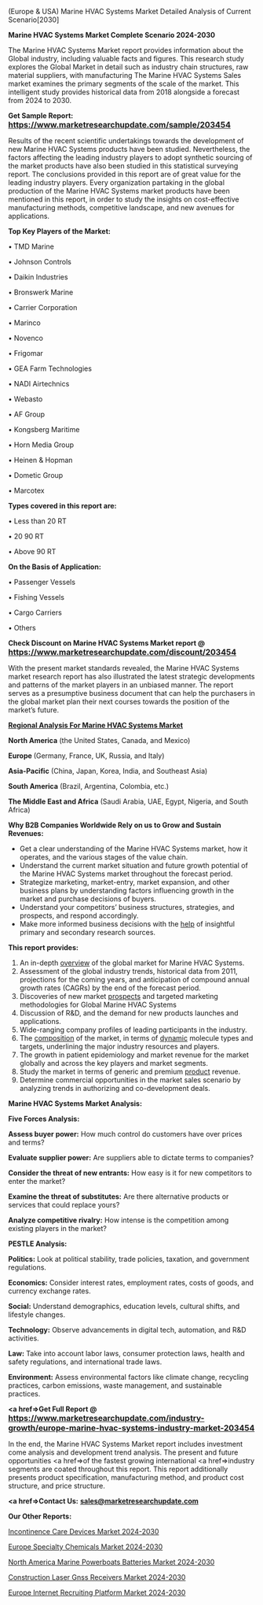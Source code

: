  (Europe & USA) Marine HVAC Systems Market Detailed Analysis of Current Scenario[2030]

<strong>Marine HVAC Systems Market Complete Scenario 2024-2030</strong>

The Marine HVAC Systems Market report provides information about the Global industry, including valuable facts and figures. This research study explores the Global Market in detail such as industry chain structures, raw material suppliers, with manufacturing The Marine HVAC Systems Sales market examines the primary segments of the scale of the market. This intelligent study provides historical data from 2018 alongside a forecast from 2024 to 2030.

<strong>Get Sample Report: <a href=https://www.marketresearchupdate.com/sample/203454><font size=3 color=#0000ff>https://www.marketresearchupdate.com/sample/203454</font></a></strong>

Results of the recent scientific undertakings towards the development of new Marine HVAC Systems products have been studied. Nevertheless, the factors affecting the leading industry players to adopt synthetic sourcing of the market products have also been studied in this statistical surveying report. The conclusions provided in this report are of great value for the leading industry players. Every organization partaking in the global production of the Marine HVAC Systems market products have been mentioned in this report, in order to study the insights on cost-effective manufacturing methods, competitive landscape, and new avenues for applications.

<strong>Top Key Players of the Market:</strong>

• TMD Marine

• Johnson Controls

• Daikin Industries

• Bronswerk Marine

• Carrier Corporation

• Marinco

• Novenco

• Frigomar

• GEA Farm Technologies

• NADI Airtechnics

• Webasto

• AF Group

• Kongsberg Maritime

• Horn Media Group

• Heinen & Hopman

• Dometic Group

• Marcotex

<strong>Types covered in this report are: </strong>

• Less than 20 RT

• 20 90 RT

• Above 90 RT

<strong>On the Basis of Application:</strong>

• Passenger Vessels

• Fishing Vessels

• Cargo Carriers

• Others

<strong>Check Discount on Marine HVAC Systems Market report @ <a href=https://www.marketresearchupdate.com/discount/203454><font size=3 color=#0000ff>https://www.marketresearchupdate.com/discount/203454</font></a></strong>

With the present market standards revealed, the Marine HVAC Systems market research report has also illustrated the latest strategic developments and patterns of the market players in an unbiased manner. The report serves as a presumptive business document that can help the purchasers in the global market plan their next courses towards the position of the market’s future.

<strong><u><b>Regional Analysis For Marine HVAC Systems Market</b></u></strong>

<strong><b>North America</b></strong> (the United States, Canada, and Mexico)

<strong><b>Europe </b></strong>(Germany, France, UK, Russia, and Italy)

<strong><b>Asia-Pacific</b></strong> (China, Japan, Korea, India, and Southeast Asia)

<strong><b>South America</b></strong> (Brazil, Argentina, Colombia, etc.)

<strong><b>The Middle East and Africa</b></strong> (Saudi Arabia, UAE, Egypt, Nigeria, and South Africa)

<strong>Why B2B Companies Worldwide Rely on us to Grow and Sustain Revenues:</strong>
<ul>
  <li>Get a clear understanding of the Marine HVAC Systems market, how it operates, and the various stages of the value chain.</li>
  <li>Understand the current market situation and future growth potential of the Marine HVAC Systems market throughout the forecast period.</li>
  <li>Strategize marketing, market-entry, market expansion, and other business plans by understanding factors influencing growth in the market and purchase decisions of buyers.</li>
  <li>Understand your competitors’ business structures, strategies, and prospects, and respond accordingly.</li>
  <li>Make more informed business decisions with the <a href=ASDF991299>help</a> of insightful primary and secondary research sources.</li>
</ul>
<strong>This report provides:</strong>
<ol>
  <li>An in-depth <a href=>overview</a> of the global market for Marine HVAC Systems.</li>
  <li>Assessment of the global industry trends, historical data from 2011, projections for the coming years, and anticipation of compound annual growth rates (CAGRs) by the end of the forecast period.</li>
  <li>Discoveries of new market <a href=>prospects</a> and targeted marketing methodologies for Global Marine HVAC Systems</li>
  <li>Discussion of R&amp;D, and the demand for new products launches and applications.</li>
  <li>Wide-ranging company profiles of leading participants in the industry.</li>
  <li>The <a href=ASDF881288>composition</a> of the market, in terms of <a href=>dynamic</a> molecule types and targets, underlining the major industry resources and players.</li>
  <li>The growth in patient epidemiology and market revenue for the market globally and across the key players and market segments.</li>
  <li>Study the market in terms of generic and premium <a href=>product</a> revenue.</li>
  <li>Determine commercial opportunities in the market sales scenario by analyzing trends in authorizing and co-development deals.</li>
</ol>

<strong>Marine HVAC Systems Market Analysis:</strong>

<strong>Five Forces Analysis:</strong>

<strong>Assess buyer power:</strong> How much control do customers have over prices and terms?

<strong>Evaluate supplier power:</strong> Are suppliers able to dictate terms to companies?

<strong>Consider the threat of new entrants:</strong> How easy is it for new competitors to enter the market?

<strong>Examine the threat of substitutes:</strong> Are there alternative products or services that could replace yours?

<strong>Analyze competitive rivalry:</strong> How intense is the competition among existing players in the market?

<strong>PESTLE Analysis:</strong>

<strong>Politics:</strong> Look at political stability, trade policies, taxation, and government regulations.

<strong>Economics:</strong> Consider interest rates, employment rates, costs of goods, and currency exchange rates.

<strong>Social:</strong> Understand demographics, education levels, cultural shifts, and lifestyle changes.

<strong>Technology:</strong> Observe advancements in digital tech, automation, and R&D activities.

<strong>Law:</strong> Take into account labor laws, consumer protection laws, health and safety regulations, and international trade laws.

<strong>Environment:</strong> Assess environmental factors like climate change, recycling practices, carbon emissions, waste management, and sustainable practices.

<strong><a href=>Get Full Report</a> @ <a href=https://www.marketresearchupdate.com/industry-growth/europe-marine-hvac-systems-industry-market-203454><font size=3 color=#0000ff>https://www.marketresearchupdate.com/industry-growth/europe-marine-hvac-systems-industry-market-203454</font></a></strong>

In the end, the Marine HVAC Systems Market report includes investment come analysis and development trend analysis. The present and future opportunities <a href=>of</a> the fastest growing international <a href=>industry</a> segments are coated throughout this report. This report additionally presents product specification, manufacturing method, and product cost structure, and price structure.

<strong><a href=><strong>Contact Us:</strong></a></strong>
<strong>sales@marketresearchupdate.com</strong>

<strong>Our Other Reports:</strong>

<a href=https://www.linkedin.com/pulse/incontinence-care-devices-market-growth-possibilities>Incontinence Care Devices Market 2024-2030</a>

<a href=https://www.linkedin.com/pulse/europe-specialty-chemicals-market-size-new-industry>Europe Specialty Chemicals Market 2024-2030</a>

<a href=https://www.linkedin.com/pulse/north-america-marine-powerboats-batteries-market>North America Marine Powerboats Batteries Market 2024-2030</a>

<a href=https://www.linkedin.com/pulse/construction-laser-gnss-receivers-market-statistics-mdxbf/>Construction Laser Gnss Receivers Market 2024-2030</a>

<a href=https://www.linkedin.com/pulse/europe-internet-recruiting-platform-market-research-io2gf/>Europe Internet Recruiting Platform Market 2024-2030</a>
